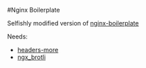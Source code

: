 #Nginx Boilerplate 

Selfishly modified version of [nginx-boilerplate](https://github.com/nginx-boilerplate/nginx-boilerplate)

Needs:

- [headers-more](https://github.com/openresty/headers-more-nginx-module)
- [ngx_brotli](https://github.com/google/ngx_brotli)
